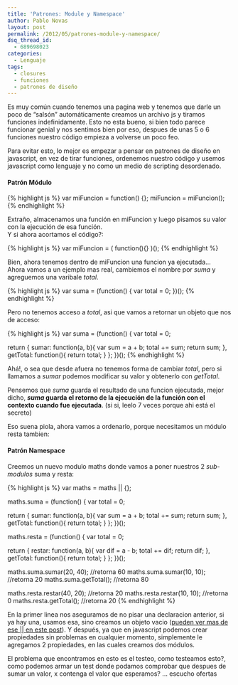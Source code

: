 ```yaml
---
title: 'Patrones: Module y Namespace'
author: Pablo Novas
layout: post
permalink: /2012/05/patrones-module-y-namespace/
dsq_thread_id:
  - 689698023
categories:
  - Lenguaje
tags:
  - closures
  - funciones
  - patrones de diseño
---
```

Es muy común cuando tenemos una pagina web y tenemos que darle un poco de &#8220;salsón&#8221; automáticamente creamos un archivo js y tiramos funciones indefinidamente. Esto no esta bueno, si bien todo parece funcionar genial y nos sentimos bien por eso, despues de unas 5 o 6 funciones nuestro código empieza a volverse un poco feo.

Para evitar esto, lo mejor es empezar a pensar en patrones de diseño en javascript, en vez de tirar funciones, ordenemos nuestro código y usemos javascript como lenguaje y no como un medio de scripting desordenado.

#### Patrón Módulo

{% highlight js %}
var miFuncion = function() {};
miFuncion = miFuncion();
 {% endhighlight %}

Extraño, almacenamos una función en miFuncion y luego pisamos su valor con la ejecución de esa función.  
Y si ahora acortamos el código?:

{% highlight js %}
var miFuncion = ( function(){} )();
 {% endhighlight %}

Bien, ahora tenemos dentro de miFuncion una funcion ya ejecutada&#8230;  
Ahora vamos a un ejemplo mas real, cambiemos el nombre por *suma* y agreguemos una varibale *total*.

{% highlight js %}
var suma = (function() {
  var total = 0;
})();
 {% endhighlight %}

Pero no tenemos acceso a *total*, asi que vamos a retornar un objeto que nos de acceso:

{% highlight js %}
var suma = (function() {
  var total = 0;

  return {
    sumar: function(a, b){
      var sum = a + b;
      total += sum;
      return sum;
    },
    getTotal: function(){
      return total;
    }
  };
})();
 {% endhighlight %}

Ahá!, o sea que desde afuera no tenemos forma de cambiar *total*, pero si llamamos a *sumar* podemos modificar su valor y obtenerlo con *getTotal*.

Pensemos que *suma* guarda el resultado de una funcion ejecutada, mejor dicho, ***suma* guarda el retorno de la ejecución de la función con el contexto cuando fue ejecutada**. (si si, leelo 7 veces porque ahi está el secreto)

Eso suena piola, ahora vamos a ordenarlo, porque necesitamos un módulo resta tambien:

#### Patrón Namespace

Creemos un nuevo modulo maths donde vamos a poner nuestros 2 *sub-modulos* suma y resta:

{% highlight js %}
var maths = maths || {};

maths.suma = (function() {
  var total = 0;

  return {
    sumar: function(a, b){
      var sum = a + b;
      total += sum;
      return sum;
    },
    getTotal: function(){
      return total;
    }
  };
})();

maths.resta = (function() {
  var total = 0;

  return {
    restar: function(a, b){
      var dif = a - b;
      total += dif;
      return dif;
    },
    getTotal: function(){
      return total;
    }
  };
})();

maths.suma.sumar(20, 40); //retorna 60
maths.suma.sumar(10, 10); //retorna 20
maths.suma.getTotal(); //retorna 80

maths.resta.restar(40, 20); //retorna 20
maths.resta.restar(10, 10); //retorna 0
maths.resta.getTotal(); //retorna 20
 {% endhighlight %}

En la primer linea nos aseguramos de no pisar una declaracion anterior, si ya hay una, usamos esa, sino creamos un objeto vacio ([pueden ver mas de ese || en este post][1]). Y después, ya que en javascript podemos crear propiedades sin problemas en cualquier momento, simplemente le agregamos 2 propiedades, en las cuales creamos dos módulos.

El problema que encontramos en esto es el testeo, como testeamos esto?, como podemos armar un test donde podamos comprobar que despues de sumar un valor, x contenga el valor que esperamos? &#8230; escucho ofertas

 [1]: http://fernetjs.com/2012/04/valores-falsos-y-verdaderos/ "Valores falsos y verdaderos: || y &&"